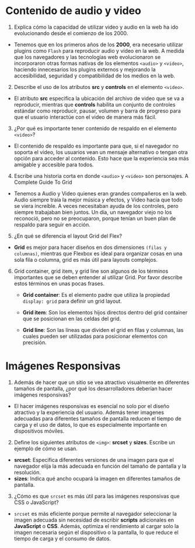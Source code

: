 # Contenido de audio y video

1. Explica cómo la capacidad de utilizar video y audio en la web ha ido evolucionando desde el comienzo de los 2000.

- Tenemos que en los primeros años de los **2000**, era necesario utilizar plugins como `Flash` para reproducir audio y video en la web. A medida que los navegadores y las tecnologías web evolucionaron se incorporaron otras formas nativas de los elementos `<audio>` y `<video>`, haciendo innecesarios los plugins externos y mejorando la accesibilidad, seguridad y compatibilidad de los medios en la web.

2. Describe el uso de los atributos **src** y **controls** en el elemento `<video>`.

- El atributo **src** especifica la ubicación del archivo de video que se va a reproducir, mientras que **controls** habilita un conjunto de controles estándar como reproducir, pausar, volumen y barra de progreso para que el usuario interactúe con el video de manera más fácil.

3. ¿Por qué es importante tener contenido de respaldo en el elemento `<video>`?

- El contenido de respaldo es importante para que, si el navegador no soporta el video, los usuarios vean un mensaje alternativo o tengan otra opción para acceder al contenido. Esto hace que la experiencia sea más amigable y accesible para todos.

4. Escribe una historia corta en donde `<audio>` y `<video>` son personajes. A Complete Guide To Grid

- Tenemos a Audio y Video quienes eran grandes compañeros en la web. Audio siempre traía la mejor música y efectos, y Video hacía que todo se viera increíble. A veces necesitaban ayuda de los controles, pero siempre trabajaban bien juntos. Un día, un navegador viejo no los reconoció, pero no se preocuparon, porque tenían un buen plan de respaldo para seguir en acción.

5. ¿En qué se diferencia el layout Grid del Flex?

- **Grid** es mejor para hacer diseños en dos dimensiones `(filas y columnas)`, mientras que Flexbox es ideal para organizar cosas en una sola fila o columna, grid es más útil para layouts complejos.

6. Grid container, grid item, y grid line son algunos de los términos importantes que se deben entender al utilizar Grid. Por favor describe estos términos en unas pocas frases.

    - **Grid container**: Es el elemento padre que utiliza la propiedad `display: grid` para definir un grid layout.

    - **Grid item**: Son los elementos hijos directos dentro del grid container que se posicionan en las celdas del grid.

    - **Grid line**: Son las líneas que dividen el grid en filas y columnas, las cuales pueden ser utilizadas para posicionar elementos con precisión.

# Imágenes Responsivas

1. Además de hacer que un sitio se vea atractivo visualmente en diferentes tamaños de pantalla, ¿por qué los desarrolladores deberían hacer imágenes responsivas?

- El hacer imágenes responsivas es esencial no solo por el diseño atractivo y la experiencia del usuario. Además tener imagenes adecuadas para diferentes tamaños de pantalla reducen el tiempo de carga y el uso de datos, lo que es especialmente importante en dispositivos móviles.

2. Define los siguientes atributos de `<img>`: **srcset** y **sizes**. Escribe un ejemplo de cómo se usan.

- **srcset**: Especifica diferentes versiones de una imagen para que el navegador elija la más adecuada en función del tamaño de pantalla y la resolución.
- **sizes**: Indica qué ancho ocupará la imagen en diferentes tamaños de pantalla.

3. ¿Cómo es que `srcset` es más útil para las imágenes responsivas que CSS o JavaScript?

- `srcset` es más eficiente porque permite al navegador seleccionar la imagen adecuada sin necesidad de escribir **scripts** adicionales en **JavaScript** o **CSS**. Además, optimiza el rendimiento al cargar solo la imagen necesaria según el dispositivo o la pantalla, lo que reduce el tiempo de carga y el consumo de datos.
